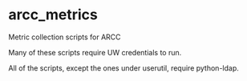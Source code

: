 # arcc_metrics
Metric collection scripts for ARCC

Many of these scripts require UW credentials to run.

All of the scripts, except the ones under userutil, require python-ldap.
